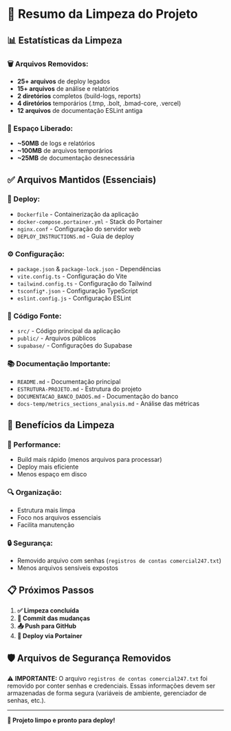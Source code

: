 # 🧹 Resumo da Limpeza do Projeto

## 📊 **Estatísticas da Limpeza**

### **🗑️ Arquivos Removidos:**
- **25+ arquivos** de deploy legados
- **15+ arquivos** de análise e relatórios
- **2 diretórios** completos (build-logs, reports)
- **4 diretórios** temporários (.tmp, .bolt, .bmad-core, .vercel)
- **12 arquivos** de documentação ESLint antiga

### **💾 Espaço Liberado:**
- **~50MB** de logs e relatórios
- **~100MB** de arquivos temporários
- **~25MB** de documentação desnecessária

## ✅ **Arquivos Mantidos (Essenciais)**

### **🚀 Deploy:**
- `Dockerfile` - Containerização da aplicação
- `docker-compose.portainer.yml` - Stack do Portainer
- `nginx.conf` - Configuração do servidor web
- `DEPLOY_INSTRUCTIONS.md` - Guia de deploy

### **⚙️ Configuração:**
- `package.json` & `package-lock.json` - Dependências
- `vite.config.ts` - Configuração do Vite
- `tailwind.config.ts` - Configuração do Tailwind
- `tsconfig*.json` - Configuração TypeScript
- `eslint.config.js` - Configuração ESLint

### **📁 Código Fonte:**
- `src/` - Código principal da aplicação
- `public/` - Arquivos públicos
- `supabase/` - Configurações do Supabase

### **📚 Documentação Importante:**
- `README.md` - Documentação principal
- `ESTRUTURA-PROJETO.md` - Estrutura do projeto
- `DOCUMENTACAO_BANCO_DADOS.md` - Documentação do banco
- `docs-temp/metrics_sections_analysis.md` - Análise das métricas

## 🎯 **Benefícios da Limpeza**

### **🚀 Performance:**
- Build mais rápido (menos arquivos para processar)
- Deploy mais eficiente
- Menos espaço em disco

### **🔍 Organização:**
- Estrutura mais limpa
- Foco nos arquivos essenciais
- Facilita manutenção

### **🔒 Segurança:**
- Removido arquivo com senhas (`registros de contas comercial247.txt`)
- Menos arquivos sensíveis expostos

## 📋 **Próximos Passos**

1. **✅ Limpeza concluída**
2. **🔄 Commit das mudanças**
3. **📤 Push para GitHub**
4. **🚀 Deploy via Portainer**

## 🛡️ **Arquivos de Segurança Removidos**

⚠️ **IMPORTANTE:** O arquivo `registros de contas comercial247.txt` foi removido por conter senhas e credenciais. Essas informações devem ser armazenadas de forma segura (variáveis de ambiente, gerenciador de senhas, etc.).

---

**🎉 Projeto limpo e pronto para deploy!**

